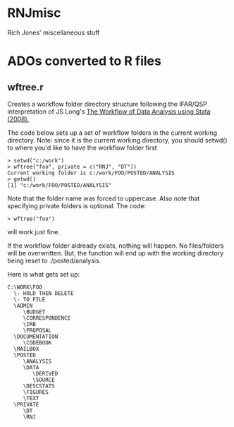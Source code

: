 RNJmisc
=======

Rich Jones' miscellaneous stuff

# ADOs converted to R files

## wftree.r
Creates a workflow folder directory structure following the 
IFAR/QSP interpretation of JS Long's [The Workflow of
Data Analysis using Stata (2008).](http://www.indiana.edu/~jslsoc/web_workflow/wf_home.htm)

The code below sets up a set of workflow folders in the
current working directory. Note: since it is the
current working directory, you should setwd() to where
you'd like to have the workflow folder first
```
> setwd("c:/work")
> wftree("foo", private = c("RNJ", "DT"))
Current working folder is c:/work/FOO/POSTED/ANALYSIS
> getwd()
[1] "c:/work/FOO/POSTED/ANALYSIS"
```
Note that the folder name was forced to uppercase. Also 
note that specifying private folders is optional. The code:
```
> wftree("foo")
```
will work just fine.

If the workflow folder aldready exists, nothing will
happen. No files/folders will be overwritten. But,
the function will end up with the working directory
being reset to ./posted/analysis.

Here is what gets set up:
```
C:\WORK\FOO
  \- HOLD THEN DELETE
  \- TO FILE
  \ADMIN
     \BUDGET
     \CORRESPONDENCE
     \IRB
     \PROPOSAL
  \DOCUMENTATION
     \CODEBOOK
  \MAILBOX
  \POSTED
     \ANALYSIS
     \DATA
        \DERIVED
        \SOURCE
     \DESCSTATS
     \FIGURES
     \TEXT
  \PRIVATE
     \DT
     \RNJ
```



